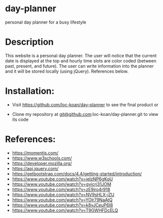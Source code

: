 # day-planner
personal day planner for a busy lifestyle

# Description

This website is a personal day planner.  The user will notice that the current date is displayed at the top and hourly time slots are color coded (between past, present, and future).  The user can write information into the planner and it will be stored locally (using jQuery).  References below.

# Installation:

* Visit https://github.com/loc-koan/day-planner to see the final product or

* Clone my repository at git@github.com:loc-koan/day-planner.git to view its code

# References:
* https://momentjs.com/
* https://www.w3schools.com/
* https://developer.mozilla.org/
* https://api.jquery.com/
* https://getbootstrap.com/docs/4.4/getting-started/introduction/
* https://www.youtube.com/watch?v=ieIzNP6gKqU
* https://www.youtube.com/watch?v=gvicrj31JOM
* https://www.youtube.com/watch?v=zE9iro4r918
* https://www.youtube.com/watch?v=NV9sHLX-jZU
* https://www.youtube.com/watch?v=YOlr79NaAtQ
* https://www.youtube.com/watch?v=k8yJCeuP6I8
* https://www.youtube.com/watch?v=T9GWHFDcELQ
